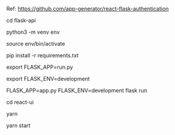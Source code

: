 Ref: https://github.com/app-generator/react-flask-authentication

cd flask-api

python3 -m venv env

source env/bin/activate

pip install -r requirements.txt

export FLASK_APP=run.py

export FLASK_ENV=development

FLASK_APP=app.py FLASK_ENV=development flask run



cd react-ui

yarn

yarn start 